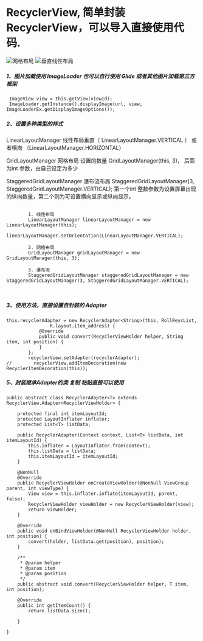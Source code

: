 # RecyclerView, 简单封装RecyclerView，可以导入直接使用代码.
![网格布局](https://user-images.githubusercontent.com/13359093/209257893-127d6cbc-8def-4baa-8ba7-89a8753680a8.png)
![垂直线性布局](https://user-images.githubusercontent.com/13359093/209257911-7018a8fb-89f0-403e-af33-23abedd90655.png)
##### 1、图片加载使用    ImageLoader  也可以自行使用 Glide 或者其他图片加载第三方框架
``` 
 ImageView view = this.getView(viewId);
 ImageLoader.getInstance().displayImage(url, view, ImageLoaderEx.getDisplayImageOptions());
```
##### 2、设置多种类型的样式 
 LinearLayoutManager   线性布局垂直（ LinearLayoutManager.VERTICAL ）   或者横向 （LinearLayoutManager.HORIZONTAL）

 GridLayoutManager  网格布局  设置的数量 GridLayoutManager(this, 3)， 后面为int 参数，由自己设定为多少

 StaggeredGridLayoutManager  瀑布流布局  StaggeredGridLayoutManager(3, StaggeredGridLayoutManager.VERTICAL);  第一个int 整数参数为设置屏幕出现的纵向数量，第二个则为可设置横向显示或纵向显示。

```

        1. 线性布局
        LinearLayoutManager linearLayoutManager = new LinearLayoutManager(this);
        linearLayoutManager.setOrientation(LinearLayoutManager.VERTICAL);

        2. 网格布局
        GridLayoutManager gridLayoutManager = new GridLayoutManager(this, 3);
        
        3. 瀑布流
        StaggeredGridLayoutManager staggeredGridLayoutManager = new StaggeredGridLayoutManager(3, StaggeredGridLayoutManager.VERTICAL);



```
##### 3、使用方法，直接设置自封装的 Adapter
```
this.recyclerAdapter = new RecyclerAdapter<String>(this, RollReycList,
                R.layout.item_address) {
            @Override
            public void convert(RecyclerViewHolder helper, String item, int position) {
            }
        };
        recyclerView.setAdapter(recyclerAdapter);
//        recyclerView.addItemDecoration(new RecyclerItemDecoration(this));       

```
##### 5、封装继承Adapter的类 复制 粘贴直接可以使用
```
public abstract class RecyclerAdapter<T> extends RecyclerView.Adapter<RecyclerViewHolder> {

    protected final int itemLayoutId;
    protected LayoutInflater inflater;
    protected List<T> listData;

    public RecyclerAdapter(Context context, List<T> listData, int itemLayoutId) {
        this.inflater = LayoutInflater.from(context);
        this.listData = listData;
        this.itemLayoutId = itemLayoutId;
    }

    @NonNull
    @Override
    public RecyclerViewHolder onCreateViewHolder(@NonNull ViewGroup parent, int viewType) {
        View view = this.inflater.inflate(itemLayoutId, parent, false);
        RecyclerViewHolder viewHolder = new RecyclerViewHolder(view);
        return viewHolder;
    }

    @Override
    public void onBindViewHolder(@NonNull RecyclerViewHolder holder, int position) {
        convert(holder, listData.get(position), position);
    }

    /**
     * @param helper
     * @param item
     * @param position
     */
    public abstract void convert(RecyclerViewHolder helper, T item, int position);

    @Override
    public int getItemCount() {
        return listData.size();

    }

}

```
